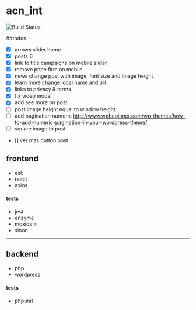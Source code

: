 # acn_int
![Build Status](https://semaphoreci.com/api/v1/developersoul/acn_int/branches/master/shields_badge.svg)

##todos
- [x] arrows slider home
- [x] posts 6 
- [x] link to title campaigns on mobile slider
- [x] remove pope firm on mobile
- [x] news change post with image, font size and image height
- [x] learn more change local name and url
- [x] links to privacy & terms
- [x] fix video modal
- [x] add see more on post
- [ ] post image height equal to window height
- [ ] add pagination numeric http://www.wpbeginner.com/wp-themes/how-to-add-numeric-pagination-in-your-wordpress-theme/
- [ ] square image to post
- [] ver mas button post 

## frontend
- es6
- react
- axios

#### tests
- jest
- enzyme
- moxios`=
- sinon

---

## backend
- php
- wordpress

#### tests
- phpunit